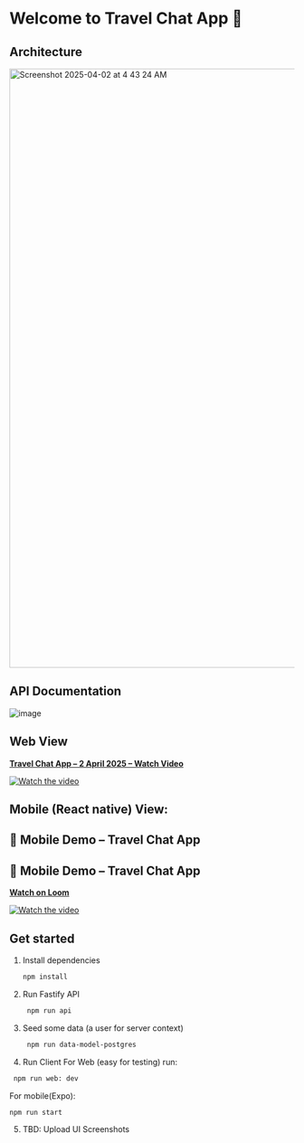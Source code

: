 # Welcome to Travel Chat App 👋

## Architecture

<img width="1060" alt="Screenshot 2025-04-02 at 4 43 24 AM" src="https://github.com/user-attachments/assets/fd3d8b93-9f1f-4332-beb0-ce609ae96731" />


## API Documentation

![image](https://github.com/user-attachments/assets/5d027dce-fc72-4a39-a9f7-cf4f74d8cd2e)

## Web View
[**Travel Chat App – 2 April 2025 – Watch Video**](https://www.loom.com/share/983f93e322994f019342f574c0668a40)

[![Watch the video](https://cdn.loom.com/sessions/thumbnails/983f93e322994f019342f574c0668a40-e71ecc4a04814c70-full-play.gif)](https://www.loom.com/share/983f93e322994f019342f574c0668a40)

## Mobile (React native) View:
## 📱 Mobile Demo – Travel Chat App

## 📱 Mobile Demo – Travel Chat App

[**Watch on Loom**](https://www.loom.com/share/e736d2e43e7244d3afc575fbdd7af74f?sid=b99f6c65-c125-4f0a-b802-c7d81a2c1bda)

[![Watch the video](https://cdn.loom.com/sessions/thumbnails/e736d2e43e7244d3afc575fbdd7af74f-with-play.gif)](https://www.loom.com/share/e736d2e43e7244d3afc575fbdd7af74f?sid=b99f6c65-c125-4f0a-b802-c7d81a2c1bda)


 
## Get started

1. Install dependencies

    ```bash
    npm install
    ```

2. Run Fastify API

    ```bash
     npm run api
    ```
3. Seed some data (a user for server context)

    ```bash
     npm run data-model-postgres
    ```

3. Run Client
   For Web (easy for testing)  run:

```bash
 npm run web: dev
```
  For mobile(Expo): 
  ```bash
 npm run start
```

5. TBD: Upload UI Screenshots

